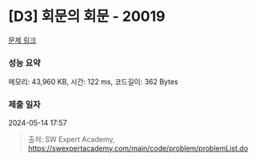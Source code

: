 # [D3] 회문의 회문 - 20019 

[문제 링크](https://swexpertacademy.com/main/code/problem/problemDetail.do?contestProbId=AY2hjCWKbykDFATh) 

### 성능 요약

메모리: 43,960 KB, 시간: 122 ms, 코드길이: 362 Bytes

### 제출 일자

2024-05-14 17:57



> 출처: SW Expert Academy, https://swexpertacademy.com/main/code/problem/problemList.do